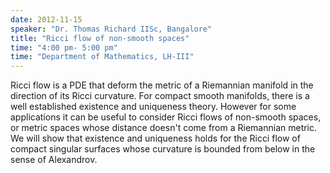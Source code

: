 ```yaml
---
date: 2012-11-15
speaker: "Dr. Thomas Richard IISc, Bangalore"
title: "Ricci flow of non-smooth spaces"
time: "4:00 pm- 5:00 pm" 
time: "Department of Mathematics, LH-III"
---
```

Ricci flow is a PDE that deform the metric of a Riemannian manifold in the direction of its Ricci curvature. For compact smooth manifolds, there is a well established existence and uniqueness theory. However for some applications it can be useful to consider Ricci flows of non-smooth spaces, or metric spaces whose distance doesn't come from a Riemannian metric. We will show that existence and uniqueness holds for the Ricci flow of compact singular surfaces whose curvature is bounded from below in the sense of Alexandrov.

